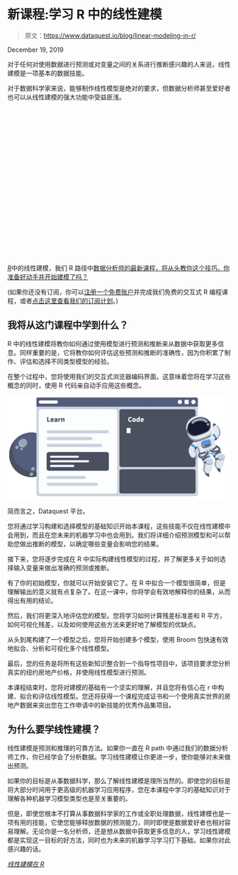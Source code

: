 # 新课程:学习 R 中的线性建模

> 原文：<https://www.dataquest.io/blog/linear-modeling-in-r/>

December 19, 2019

对于任何对使用数据进行预测或对变量之间的关系进行推断感兴趣的人来说，线性建模是一项基本的数据技能。

对于数据科学家来说，能够制作线性模型是绝对的要求，但数据分析师甚至爱好者也可以从线性建模的强大功能中受益匪浅。

![linear modeling in r new course](img/5d4aba4501ab22124408e1e7662af38b.png "Linear_Modeling_in_R__2")

[*R*](https://www.dataquest.io/course/linear-modeling-r/)中的线性建模，我们 R 路径中[数据分析师的最新课程，将从头教你这个技巧。你准备好动手并开始建模了吗？](https://www.dataquest.io/path/data-analyst-r/)

(如果你还没有订阅，你可以[注册一个免费账户](https://app.dataquest.io/signup)并完成我们免费的交互式 R 编程课程，或者[点击这里查看我们的订阅计划](https://www.dataquest.io/subscribe/)。)

## 我将从这门课程中学到什么？

R 中的线性建模将教你如何通过使用模型进行预测和推断来从数据中获取更多信息。同样重要的是，它将教你如何评估这些预测和推断的准确性，因为你积累了制作、评估和选择不同类型模型的经验。

在整个过程中，您将使用我们的交互式浏览器编码界面。这意味着您将在学习这些概念的同时，使用 R 代码亲自动手应用这些概念。

![dataquest-learn-data-science-online](img/8cbc4821ae1245a9fd02da67c90ed420.png "dataquest-learn-data-science-online")

简而言之，Dataquest 平台。

您将通过学习构建和选择模型的基础知识开始本课程，这些技能不仅在线性建模中会用到，而且在您未来的机器学习中也会用到。我们将详细介绍预测模型和可以帮助您做出推断的模型，以确定哪些变量会影响您的结果。

接下来，您将逐步完成在 R 中实际构建线性模型的过程，并了解更多关于如何选择输入变量来做出准确的预测或推断。

有了你的初始模型，你就可以开始安装它了。在 R 中拟合一个模型很简单，但是理解输出的意义就有点复杂了。在这一课中，你将学会有效地解释你的结果，从而得出有用的结论。

然后，我们将更深入地评估您的模型。您将学习如何计算残差标准差和 R 平方，如何可视化残差，以及如何使用这些方法来更好地了解模型的优缺点。

从头到尾构建了一个模型之后，您将开始创建多个模型，使用 Broom 包快速有效地拟合、分析和可视化多个线性模型。

最后，您的任务是将所有这些新知识整合到一个指导性项目中，该项目要求您分析真实的纽约房地产价格，并使用线性模型进行预测。

本课程结束时，您将对建模的基础有一个坚实的理解，并且您将有信心在 r 中构建、拟合和评估线性模型。您还将获得一个课程完成证书和一个使用真实世界的房地产数据来突出您在工作申请中的新技能的优秀作品集项目。

## 为什么要学线性建模？

线性建模是预测和推理的可靠方法。如果你一直在 R path 中通过我们的数据分析师工作，你已经学会了分析数据。学习线性建模让你更进一步，使你能够对未来做出预测。

如果你的目标是从事数据科学，那么了解线性建模是理所当然的。即使您的目标是将大部分时间用于更高级的机器学习应用程序，您在本课程中学习的基础知识对于理解各种机器学习模型类型也是至关重要的。

但是，即使您根本不打算从事数据科学家的工作或全职处理数据，线性建模也是一项有用的技能，它使您能够释放数据的预测能力，同时即使是数据爱好者也相对容易理解。无论你是一名分析师，还是想从数据中获取更多信息的人，学习线性建模都是实现这一目标的好方法，同时也为未来的机器学习学习打下基础，如果你对此感兴趣的话。

[*线性建模在 R*](https://www.dataquest.io/course/linear-modeling-r/)